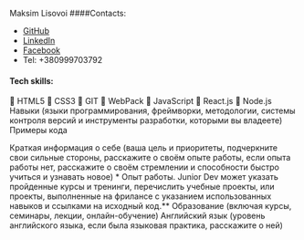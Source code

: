 Maksim Lisovoi
####Contacts:
* [GitHub](https://github.com/MaksimLisovoi)
* [LinkedIn](https://www.linkedin.com/in/maksim-lisovoi-03a288200/)
* [Facebook](https://www.facebook.com/MaksimLisovoi)
* Tel: +380999703792

#### Tech skills:
:small_orange_diamond: HTML5
:small_orange_diamond: CSS3
:small_orange_diamond: GIT
:small_orange_diamond: WebPack
:small_orange_diamond: JavaScript
:small_orange_diamond: React.js
:small_orange_diamond: Node.js
Навыки (языки программирования, фреймворки, методологии, системы контроля версий и инструменты разработки, которыми вы владеете)
Примеры кода

Краткая информация о себе (ваша цель и приоритеты, подчеркните свои сильные стороны, расскажите о своём опыте работы, если опыта работы нет, расскажите о своём стремлении и способности быстро учиться и узнавать новое) \*
Опыт работы. Junior Dev может указать пройденные курсы и тренинги, перечислить учебные проекты, или проекты, выполненные на фрилансе с указанием использованных навыков и ссылками на исходный код.\*\*
Образование (включая курсы, семинары, лекции, онлайн-обучение)
Английский язык (уровень английского языка, если была языковая практика, расскажите о ней)

